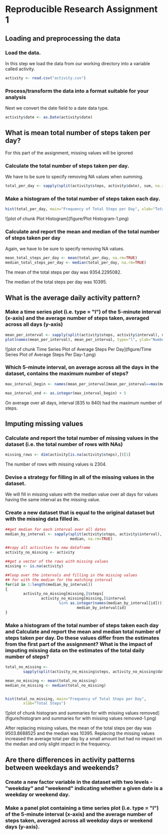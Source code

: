 # Reproducible Research Assignment 1

## Loading and preprocessing the data

### Load the data.

In this step we load the data from our working directory into a variable called activity.  


```r
activity <- read.csv("activity.csv")
```

### Process/transform the data into a format suitable for your analysis

Next we convert the date field to a date data type.


```r
activity$date <- as.Date(activity$date)
```


## What is mean total number of steps taken per day?

For this part of the assignment, missing values will be ignored

### Calculate the total number of steps taken per day.

We have to be sure to specify removing NA values when summing.


```r
total_per_day <- sapply(split(activity$steps, activity$date), sum, na.rm=TRUE)
```

### Make a histogram of the total number of steps taken each day.


```r
hist(total_per_day, main="Frequency of Total Steps per Day", xlab="Total Steps")
```

![plot of chunk Plot Histogram](figure/Plot Histogram-1.png) 

### Calculate and report the mean and median of the total number of steps taken per day

Again, we have to be sure to specify removing NA values. 


```r
mean_total_steps_per_day <- mean(total_per_day, na.rm=TRUE)
median_total_steps_per_day <- median(total_per_day, na.rm=TRUE)
```

The mean of the total steps per day was 9354.2295082.

The median of the total steps per day was 10395.

## What is the average daily activity pattern?

### Make a time series plot (i.e. type = "l") of the 5-minute interval (x-axis) and the average number of steps taken, averaged across all days (y-axis)


```r
mean_per_interval <- sapply(split(activity$steps, activity$interval), mean, na.rm=TRUE)
plot(names(mean_per_interval), mean_per_interval, type="l", ylab="Number of Steps", xlab="Interval")
```

![plot of chunk Time Series Plot of Average Steps Per Day](figure/Time Series Plot of Average Steps Per Day-1.png) 

### Which 5-minute interval, on average across all the days in the dataset, contains the maximum number of steps?


```r
max_interval_begin <- names(mean_per_interval[mean_per_interval==max(mean_per_interval)])

max_interval_end <- as.integer(max_interval_begin) + 5
```

On average over all days, interval [835 to 
840) had the maximum number of steps.

## Imputing missing values

### Calculate and report the total number of missing values in the dataset (i.e. the total number of rows with NAs)


```r
missing_rows <- dim(activity[is.na(activity$steps),])[1]
```

The number of rows with missing values is 2304.

### Devise a strategy for filling in all of the missing values in the dataset.

We will fill in missing values with the median value over all days for values having the same interval as the missing value.

### Create a new dataset that is equal to the original dataset but with the missing data filled in.


```r
##get median for each interval over all dates
median_by_interval <- sapply(split(activity$steps, activity$interval), 
                             median, na.rm=TRUE)

##copy all activities to new dataframe 
activity_no_missing <- activity

##get a vector of the rows with missing values
missing <- is.na(activity)

##loop over the intervals and filling in the missing values
## for with the median for the matching interval
for(id in 1:length(median_by_interval))
{
        activity_no_missing[missing,]$steps[
                activity_no_missing[missing,]$interval 
                        %in% as.integer(names(median_by_interval[id]))] <- 
                                median_by_interval[id]
}
```

### Make a histogram of the total number of steps taken each day and Calculate and report the mean and median total number of steps taken per day. Do these values differ from the estimates from the first part of the assignment? What is the impact of imputing missing data on the estimates of the total daily number of steps?


```r
total_no_missing <- 
        sapply(split(activity_no_missing$steps, activity_no_missing$date), sum)

mean_no_missing <- mean(total_no_missing)
median_no_missing <- median(total_no_missing)


hist(total_no_missing, main="Frequency of Total Steps per Day", 
        xlab="Total Steps")
```

![plot of chunk histogram and summaries for with missing values removed](figure/histogram and summaries for with missing values removed-1.png) 

After replacing missing values, the mean of the total steps per day was 9503.8688525 and the median was 10395.  Replacing the missing values increased the average total per day by a small amount but had no impact on the median and only slight impact in the frequency.

## Are there differences in activity patterns between weekdays and weekends?


### Create a new factor variable in the dataset with two levels - "weekday" and "weekend" indicating whether a given date is a weekday or weekend day.

### Make a panel plot containing a time series plot (i.e. type = "l") of the 5-minute interval (x-axis) and the average number of steps taken, averaged across all weekday days or weekend days (y-axis).
